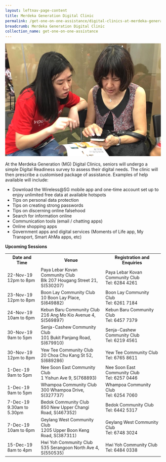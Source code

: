```yaml
---
layout: leftnav-page-content
title: Merdeka Generation Digital Clinic
permalink: /get-one-on-one-assistance/digital-clinics-at-merdeka-generation-roadshow/
breadcrumb: Merdeka Generation Digital Clinic
collection_name: get-one-on-one-assistance
---
```


![image](/images/get-one-on-one-assistance/merdeka-clinics1.jpeg)

At the Merdeka Generation (MG) Digital Clinics, seniors will undergo a simple Digital Readiness survey to assess their digital needs. The clinic will then prescribe a customised package of assistance. Examples of help available will include:<br>

* Download the Wireless@SG mobile app and one-time account set up to enjoy unlimited free data at available hotspots<br>
* Tips on personal data protection<br>
* Tips on creating strong passwords<br>
* Tips on discerning online falsehood<br>
* Search for information online<br>
* Communication tools (email / chatting apps)<br>
* Online shopping apps<br>
* Government apps and digital services (Moments of Life app, My Transport, Smart AhMa apps, etc)<br>

**Upcoming Sessions**
<br>

<table>
  <tr><th><b>Date and Time</b></th>
  <th><b>Venue</b></th>
    <th><b>Registration and Enquiries</b></th></tr>
<tr>  
  <td>22-Nov-19<br>12pm to 8pm</td>
  <td>Paya Lebar Kovan Community Club <br>Blk 207 Hougang Street 21, S(530207)</td>
  <td>Paya Lebar Kovan Community Club<br>Tel: 6284 4261</td>
  </tr>
<tr>  
  <td>23-Nov-19<br>12pm to 8pm</td>
  <td>Boon Lay Community Club <br>10 Boon Lay Place, S(649882)</td>
  <td>Boon Lay Community Club<br>Tel: 6261 7184</td>
  </tr> 
<tr>  
  <td>24-Nov-19<br>10am to 6pm</td>
  <td>Kebun Baru Community Club <br>216 Ang Mo Kio Avenue 4, S(569897)</td>
  <td>Kebun Baru Community Club<br>Tel: 6457 7379</td>
  </tr>   
<tr>  
  <td>30-Nov-19<br>9am to 5pm</td>
  <td>Senja-Cashew Community Club <br>101 Bukit Panjang Road, S(679910)</td>
  <td>Senja-Cashew Community Club<br>Tel: 6219 4561</td>
  </tr>    
<tr>  
  <td>30-Nov-19<br>12pm to 8pm</td>
  <td>Yew Tee Community Club <br>20 Choa Chu Kang St 52, S(689286)</td>
  <td>Yew Tee Community Club<br>Tel: 6765 8611</td>
  </tr>
<tr>  
  <td>1-Dec-19<br>9am to 5pm</td>
  <td>Nee Soon East Community Club <br>1 Yishun Ave 9, S(768893)</td>
  <td>Nee Soon East Community Club<br>Tel: 6257 0446</td>
  </tr>
<tr>  
  <td>1-Dec-19<br>9am to 5pm</td>
  <td>Whampoa Community Club <br>300 Whampoa Drive, S(327737)</td>
  <td>Whampoa Community Club<br>Tel: 6254 7060</td>
  </tr>
<tr>  
  <td>7-Dec-19<br>9.30am to 5.30pm</td>
  <td>Bedok Community Club <br>850 New Upper Changi Road, S(467352)</td>
  <td>Bedok Community Club<br>Tel: 6442 5317</td>
  </tr>
<tr> 
  <td>7-Dec-19<br>10am to 6pm</td>
  <td>Geylang West Community Club <br>1205 Upper Boon Keng Road, S(387311)</td>
  <td>Geylang West Community Club<br>Tel: 6748 3024</td>
  </tr>
<tr>  
  <td>15-Dec-19<br>8am to 4pm</td>
  <td>Hwi Yoh Community Club <br>535 Serangoon North Ave 4, S(550535)</td>
  <td>Hwi Yoh Community Club<br>Tel: 6484 0338</td>
  </tr>
</table>
